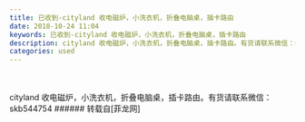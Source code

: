 ```yaml
---
title: 已收到-cityland 收电磁炉，小洗衣机，折叠电脑桌，插卡路由
date: 2018-10-24 11:04
keywords: 已收到-cityland 收电磁炉，小洗衣机，折叠电脑桌，插卡路由
description: cityland 收电磁炉，小洗衣机，折叠电脑桌，插卡路由。有货请联系微信：skb544754
categories: used
---
```

<td class="t_f" id="postmessage_2152759">

<br/>
<br/>
cityland 收电磁炉，小洗衣机，折叠电脑桌，插卡路由。有货请联系微信：skb544754</td>
###### 转载自[菲龙网]